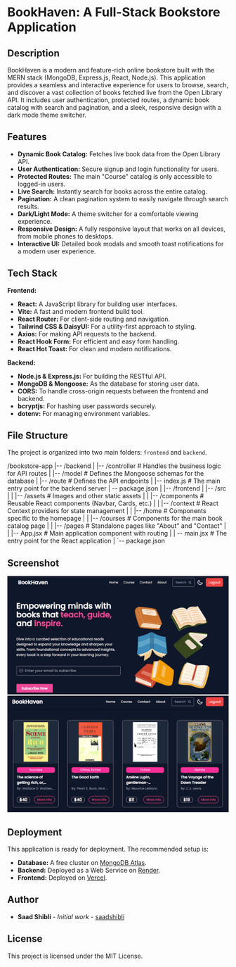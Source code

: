 # BookHaven: A Full-Stack Bookstore Application

## Description

BookHaven is a modern and feature-rich online bookstore built with the MERN stack (MongoDB, Express.js, React, Node.js). This application provides a seamless and interactive experience for users to browse, search, and discover a vast collection of books fetched live from the Open Library API. It includes user authentication, protected routes, a dynamic book catalog with search and pagination, and a sleek, responsive design with a dark mode theme switcher.

## Features

- **Dynamic Book Catalog:** Fetches live book data from the Open Library API.
- **User Authentication:** Secure signup and login functionality for users.
- **Protected Routes:** The main "Course" catalog is only accessible to logged-in users.
- **Live Search:** Instantly search for books across the entire catalog.
- **Pagination:** A clean pagination system to easily navigate through search results.
- **Dark/Light Mode:** A theme switcher for a comfortable viewing experience.
- **Responsive Design:** A fully responsive layout that works on all devices, from mobile phones to desktops.
- **Interactive UI:** Detailed book modals and smooth toast notifications for a modern user experience.

## Tech Stack

**Frontend:**
- **React:** A JavaScript library for building user interfaces.
- **Vite:** A fast and modern frontend build tool.
- **React Router:** For client-side routing and navigation.
- **Tailwind CSS & DaisyUI:** For a utility-first approach to styling.
- **Axios:** For making API requests to the backend.
- **React Hook Form:** For efficient and easy form handling.
- **React Hot Toast:** For clean and modern notifications.

**Backend:**
- **Node.js & Express.js:** For building the RESTful API.
- **MongoDB & Mongoose:** As the database for storing user data.
- **CORS:** To handle cross-origin requests between the frontend and backend.
- **bcryptjs:** For hashing user passwords securely.
- **dotenv:** For managing environment variables.

## File Structure

The project is organized into two main folders: `frontend` and `backend`.


/bookstore-app
|-- /backend
|   |-- /controller       # Handles the business logic for API routes
|   |-- /model            # Defines the Mongoose schemas for the database
|   |-- /route            # Defines the API endpoints
|   |-- index.js          # The main entry point for the backend server
|   -- package.json | |-- /frontend |   |-- /src |   |   |-- /assets       # Images and other static assets |   |   |-- /components   # Reusable React components (Navbar, Cards, etc.) |   |   |-- /context      # React Context providers for state management |   |   |-- /home         # Components specific to the homepage |   |   |-- /courses      # Components for the main book catalog page |   |   |-- /pages        # Standalone pages like "About" and "Contact" |   |   |-- App.jsx       # Main application component with routing |   |   -- main.jsx      # The entry point for the React application
|   `-- package.json


## Screenshot

![BookHaven Screenshot](./s1.png)
![BookHaven Screenshot](./s2.png)


## Deployment

This application is ready for deployment. The recommended setup is:
- **Database:** A free cluster on [MongoDB Atlas](https://www.mongodb.com/cloud/atlas).
- **Backend:** Deployed as a Web Service on [Render](https://render.com/).
- **Frontend:** Deployed on [Vercel](https://vercel.com/).

## Author

- **Saad Shibli** - *Initial work* - [saadshibli](https://github.com/saadshibli)

## License

This project is licensed under the MIT License.

